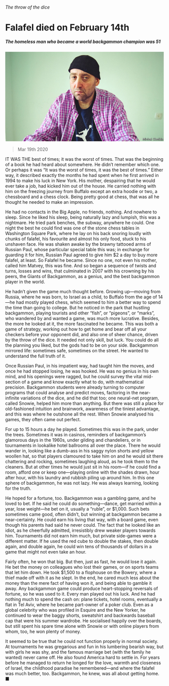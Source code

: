 ###### The throw of the dice

# Falafel died on February 14th 

##### The homeless man who became a world backgammon champion was 51 

![image](images/20200321_OBP001.jpg) 

> Mar 19th 2020 

IT WAS THE best of times; it was the worst of times. That was the beginning of a book he had heard about somewhere. He didn’t remember which one. Or perhaps it was “It was the worst of times, it was the best of times.” Either way, it described exactly the months he had spent when he first arrived in 1994 to make his luck in New York. His mother, despairing that he would ever take a job, had kicked him out of the house. He carried nothing with him on the freezing journey from Buffalo except an extra hoodie or two, a chessboard and a chess clock. Being pretty good at chess, that was all he thought he needed to make an impression.

He had no contacts in the Big Apple, no friends, nothing. And nowhere to sleep. Since he liked his sleep, being naturally lazy and lumpish, this was a nightmare. He tried park benches, the subway, anywhere he could. One night the best he could find was one of the stone chess tables in Washington Square Park, where he lay on his back snoring loudly with chunks of falafel, his favourite and almost his only food, stuck to his unshaven face. He was shaken awake by the brawny tattooed arms of Russian Paul, whose particular special table this was; in exchange for guarding it for him, Russian Paul agreed to give him $2 a day to buy more falafel, at least. So Falafel he became. Since no one, not even his mother, called him Matvey, this was fine. And so began a sequence of twists and turns, losses and wins, that culminated in 2007 with his crowning by his peers, the Giants of Backgammon, as a genius, and the best backgammon player in the world.


He hadn’t given the game much thought before. Growing up—moving from Russia, where he was born, to Israel as a child, to Buffalo from the age of 14—he had mostly played chess, which seemed to him a better way to spend the time than going to college. But he noticed in the park that hustling backgammon, playing tourists and other “fish”, or “pigeons”, or “marks”, who wandered by and wanted a game, was much more lucrative. Besides, the more he looked at it, the more fascinated he became. This was both a game of strategy, working out how to get home and bear off all your checkers before your opponent did, and also one of sheer chance, driven by the throw of the dice. It needed not only skill, but luck. You could do all the planning you liked, but the gods had to be on your side. Backgammon mirrored life: sometimes safe, sometimes on the street. He wanted to understand the full truth of it.

Once Russian Paul, in his impatient way, had taught him the moves, and once he had stopped losing, he was hooked. He was no genius in his own mind, and his openings were ragged, but he could survey the vital mid-section of a game and know exactly what to do, with mathematical precision. Backgammon students were already turning to computer programs that could analyse and predict moves, factoring in the near-infinite variations of the dice, and he did that too; one neural-net program, called Snowie, helped him more than anything. But there was still a place for old-fashioned intuition and brainwork, awareness of the tiniest advantage, and this was where he outshone all the rest. When Snowie analysed his games, they often came out perfect.

For up to 15 hours a day he played. Sometimes this was in the park, under the trees. Sometimes it was in casinos, reminders of backgammon’s glamorous days in the 1960s, under gilding and chandeliers, or in tournaments in lookalike hotel ballrooms all over the place. There he would wander in, looking like a dumb-ass in his saggy nylon shorts and yellow woollen hat, so that players clamoured to take him on and he would sit there chattering and rocking, sometimes laughing aloud, as he took them to the cleaners. But at other times he would just sit in his room—if he could find a room, afford one or keep one—playing online with the shades drawn, hour after hour, with his laundry and rubbish piling up around him. In this one sphere of backgammon, he was not lazy. He was always learning, looking for the truth.

He hoped for a fortune, too. Backgammon was a gambling game, and he loved to bet. If he said he could do something—dance, get married within a year, lose weight—he bet on it, usually a “ruble”, or $1,000. Such bets sometimes came good, often didn’t, but winning at backgammon became a near-certainty. He could earn his living that way, with a board game, even though his parents had said he never could. The fact that he looked like an idiot, as he cheerfully admitted, irresistibly drew weaker players towards him. Tournaments did not earn him much, but private side-games were a different matter. If he used the red cube to double the stakes, then double again, and double again, he could win tens of thousands of dollars in a game that might not even take an hour.

Fairly often, he won that big. But then, just as fast, he would lose it again. He bet the money on colleagues who lost their games, or on sports teams that let him down. He took $1,500 to a flophouse on the Bowery, where a thief made off with it as he slept. In the end, he cared much less about the money than the mere fact of having won it, and being able to gamble it away. Any backgammon game could produce heart-stopping reversals of fortune, so he was used to it. Every man played out his luck. And he had nothing much to spend the cash on: plane tickets, hotel rooms, eventually a flat in Tel Aviv, where he became part-owner of a poker club. Even as a global celebrity who was profiled in Esquire and the New Yorker, he continued to wear the baggy shorts, sweatshirt and backwards baseball cap that were his summer wardrobe. He socialised happily over the boards, but still spent his spare time alone with Snowie or with online players from whom, too, he won plenty of money.

It seemed to be true that he could not function properly in normal society. At tournaments he was gregarious and fun in his lumbering bearish way, but with girls he was shy, and the famous marriage bet (with the family he wanted) never came off. He also found America hard to settle in. For years before he managed to return he longed for the love, warmth and closeness of Israel, the childhood paradise he remembered—and where the falafel was much better, too. Backgammon, he knew, was all about getting home. ■

